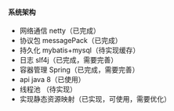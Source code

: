 #### 系统架构
* 网络通信 netty（已完成）
* 协议包 messagePack（已完成）
* 持久化 mybatis+mysql（待实现缓存）
* 日志 slf4j（已完成，需要完善）
* 容器管理 Spring（已完成，需要完善）
* api java 8（已使用）
* 线程池 （待实现）
* 实现静态资源映射（已实现，可使用，需要优化）


